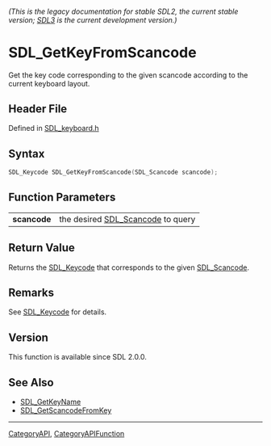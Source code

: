 ###### (This is the legacy documentation for stable SDL2, the current stable version; [SDL3](https://wiki.libsdl.org/SDL3/) is the current development version.)
# SDL_GetKeyFromScancode

Get the key code corresponding to the given scancode according to the current keyboard layout.

## Header File

Defined in [SDL_keyboard.h](https://github.com/libsdl-org/SDL/blob/SDL2/include/SDL_keyboard.h)

## Syntax

```c
SDL_Keycode SDL_GetKeyFromScancode(SDL_Scancode scancode);

```

## Function Parameters

|                  |                                                   |
| ---------------- | ------------------------------------------------- |
| **scancode**     | the desired [SDL_Scancode](SDL_Scancode) to query |

## Return Value

Returns the [SDL_Keycode](SDL_Keycode) that corresponds to the given
[SDL_Scancode](SDL_Scancode).

## Remarks

See [SDL_Keycode](SDL_Keycode) for details.

## Version

This function is available since SDL 2.0.0.

## See Also

* [SDL_GetKeyName](SDL_GetKeyName)
* [SDL_GetScancodeFromKey](SDL_GetScancodeFromKey)

----
[CategoryAPI](CategoryAPI), [CategoryAPIFunction](CategoryAPIFunction)

